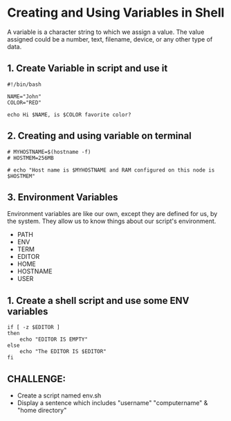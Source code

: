 # Creating and Using Variables in Shell

A variable is a character string to which we assign a value. The value assigned could be a number, text, filename, device, or any other type of data.

## 1. Create Variable in script and use it
```
#!/bin/bash

NAME="John"
COLOR="RED"

echo Hi $NAME, is $COLOR favorite color?
```

## 2. Creating and using variable on terminal

```
# MYHOSTNAME=$(hostname -f)
# HOSTMEM=256MB

# echo "Host name is $MYHOSTNAME and RAM configured on this node is $HOSTMEM"
```


## 3. Environment Variables
Environment variables are like our own, except they are defined for us, by the system. They allow us to know things about our script's environment.
  * PATH
  * ENV
  * TERM
  * EDITOR
  * HOME
  * HOSTNAME
  * USER


## 1. Create a shell script and use some ENV variables
```
if [ -z $EDITOR ]
then
	echo "EDITOR IS EMPTY"
else
	echo "The EDITOR IS $EDITOR"
fi
```


## CHALLENGE:
  * Create a script named env.sh
  * Display a sentence which includes "username" "computername" & "home directory"



